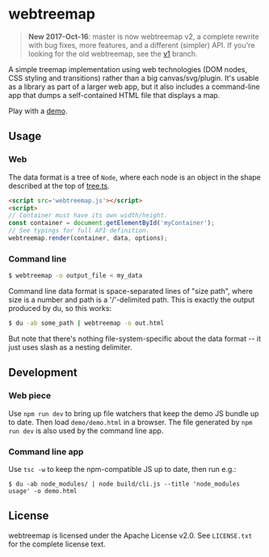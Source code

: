 # webtreemap

> **New 2017-Oct-16**: master is now webtreemap v2, a complete rewrite with
bug fixes, more features, and a different (simpler) API.  If you're looking
for the old webtreemap, see the [v1] branch.

[v1]: https://github.com/evmar/webtreemap/tree/v1

A simple treemap implementation using web technologies (DOM nodes, CSS styling
and transitions) rather than a big canvas/svg/plugin.  It's usable as a library
as part of a larger web app, but it also includes a command-line app that dumps
a self-contained HTML file that displays a map.

Play with a [demo].

[demo]: http://evmar.github.io/webtreemap/

## Usage

### Web

The data format is a tree of `Node`, where each node is an object in the shape
described at the top of [tree.ts].

[tree.ts]: https://github.com/evmar/webtreemap/blob/master/tree.ts

```html
<script src='webtreemap.js'></script>
<script>
// Container must have its own width/height.
const container = document.getElementById('myContainer');
// See typings for full API definition.
webtreemap.render(container, data, options);
```

### Command line

```sh
$ webtreemap -o output_file < my_data
```

Command line data format is space-separated lines of "size path", where size is
a number and path is a '/'-delimited path.  This is exactly the output produced
by du, so this works:

```sh
$ du -ab some_path | webtreemap -o out.html
```

But note that there's nothing file-system-specific about the data format -- it
just uses slash as a nesting delimiter.

## Development

### Web piece

Use `npm run dev` to bring up file watchers that keep the demo JS bundle up
to date.  Then load `demo/demo.html` in a browser.  The file generated by
`npm run dev` is also used by the command line app.

### Command line app

Use `tsc -w` to keep the npm-compatible JS up to date, then run e.g.:

```
$ du -ab node_modules/ | node build/cli.js --title 'node_modules usage' -o demo.html
```

## License

webtreemap is licensed under the Apache License v2.0. See `LICENSE.txt` for the
complete license text.
